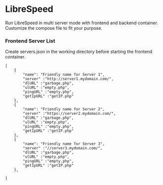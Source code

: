 # LibreSpeed

Run LibreSpeed in multi server mode with frontend and backend container. Customize the compose file to fit your purpose.

### Frontend Server List
Create servers.json in the working directory before starting the frontend container.
```
[
    {
        "name": "Friendly name for Server 1",
        "server" :"http://server1.mydomain.com/",
        "dlURL" :"garbage.php",
        "ulURL" :"empty.php",
        "pingURL" :"empty.php",
        "getIpURL" :"getIP.php"
    },
    {
        "name": "Friendly name for Server 2",
        "server" :"https://server2.mydomain.com/",
        "dlURL" :"garbage.php",
        "ulURL" :"empty.php",
        "pingURL" :"empty.php",
        "getIpURL" :"getIP.php"
    },
    {
        "name": "Friendly name for Server 3",
        "server" :"//server3.mydomain.com/",
        "dlURL" :"garbage.php",
        "ulURL" :"empty.php",
        "pingURL" :"empty.php",
        "getIpURL" :"getIP.php"
    },    

]
```